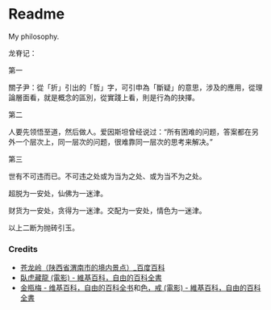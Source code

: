 # Readme
My philosophy.

龙脊记：

第一

關子尹：從「折」引出的「哲」字，可引申為「斷疑」的意思，涉及的應用，從理論層面看，就是概念的區別，從實踐上看，則是行為的抉擇。

第二

人要先领悟至道，然后做人。爱因斯坦曾经说过：“所有困难的问题，答案都在另外一个层次上，同一层次的问题，很难靠同一层次的思考来解决。”

第三

世有不可违而已。不可违之处或为当为之处、或为当不为之处。

超脱为一安处，仙佛为一迷津。

财货为一安处，贪得为一迷津。交配为一安处，情色为一迷津。

以上二断为抛砖引玉。

### Credits
- [苍龙岭（陕西省渭南市的境内景点）_百度百科](https://baike.baidu.com/item/蒼龍嶺/8551823)
- [臥虎藏龍 (電影) - 維基百科，自由的百科全書](https://zh.wikipedia.org/zh-tw/臥虎藏龍_(電影))
- [金瓶梅 - 维基百科，自由的百科全书](https://zh.wikipedia.org/zh-cn/金瓶梅)和[色，戒 (電影) - 維基百科，自由的百科全書](https://zh.wikipedia.org/zh-tw/色，戒_(電影))

